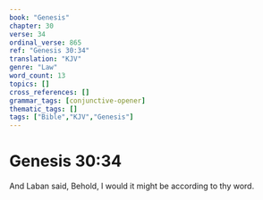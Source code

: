 ```yaml
---
book: "Genesis"
chapter: 30
verse: 34
ordinal_verse: 865
ref: "Genesis 30:34"
translation: "KJV"
genre: "Law"
word_count: 13
topics: []
cross_references: []
grammar_tags: [conjunctive-opener]
thematic_tags: []
tags: ["Bible","KJV","Genesis"]
---
```


# Genesis 30:34

And Laban said, Behold, I would it might be according to thy word.
